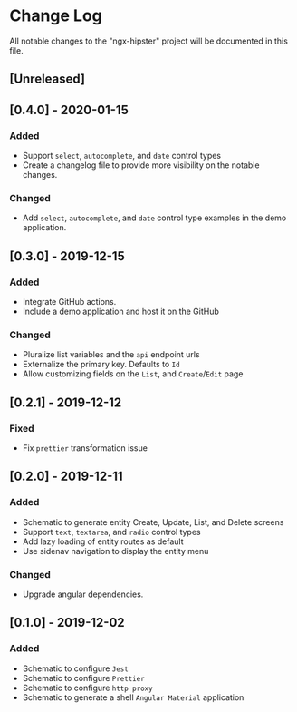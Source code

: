 # Change Log

All notable changes to the "ngx-hipster" project will be documented in this file.

## [Unreleased]

## [0.4.0] - 2020-01-15

### Added

- Support `select`, `autocomplete`, and `date` control types
- Create a changelog file to provide more visibility on the notable changes.

### Changed

- Add `select`, `autocomplete`, and `date` control type examples in the demo application.

## [0.3.0] - 2019-12-15

### Added

- Integrate GitHub actions.
- Include a demo application and host it on the GitHub

### Changed

- Pluralize list variables and the `api` endpoint urls
- Externalize the primary key. Defaults to `Id`
- Allow customizing fields on the `List`, and `Create`/`Edit` page

## [0.2.1] - 2019-12-12

### Fixed

- Fix `prettier` transformation issue

## [0.2.0] - 2019-12-11

### Added

- Schematic to generate entity Create, Update, List, and Delete screens
- Support `text`, `textarea`, and `radio` control types
- Add lazy loading of entity routes as default
- Use sidenav navigation to display the entity menu

### Changed

- Upgrade angular dependencies.

## [0.1.0] - 2019-12-02

### Added

- Schematic to configure `Jest`
- Schematic to configure `Prettier`
- Schematic to configure `http proxy`
- Schematic to generate a shell `Angular Material` application
